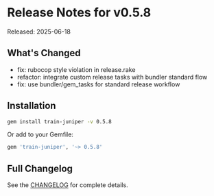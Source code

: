 # Release Notes for v0.5.8

Released: 2025-06-18

## What's Changed

- fix: rubocop style violation in release.rake
- refactor: integrate custom release tasks with bundler standard flow
- fix: use bundler/gem_tasks for standard release workflow

## Installation

```bash
gem install train-juniper -v 0.5.8
```

Or add to your Gemfile:

```ruby
gem 'train-juniper', '~> 0.5.8'
```

## Full Changelog

See the [CHANGELOG](../../CHANGELOG.md) for complete details.
